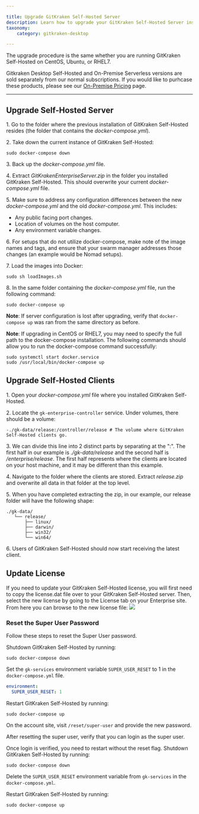 ```yaml
---

title: Upgrade GitKraken Self-Hosted Server
description: Learn how to upgrade your GitKraken Self-Hosted Server instance
taxonomy:
    category: gitkraken-desktop

---
```



The upgrade procedure is the same whether you are running GitKraken Self-Hosted on CentOS, Ubuntu, or RHEL7.

<div class='callout callout--warning'>
    <p>Gitkraken Desktop Self-Hosted and On-Premise Serverless versions are sold separately from our normal subscriptions. If you would like to purhcase these products, please see our <a href='https://www.gitkraken.com/git-client/on-premise-pricing?_gl=1*vtr4xk*_up*MQ..*_gs*MQ..&gclid=Cj0KCQjwqIm_BhDnARIsAKBYcmv98H0EKgytPnuCPuTqdL2vy4GQaCsizBMO9m8mz2n1hMMXO3AAw7YaAiyKEALw_wcB?source=help_center&product=gitkraken'>On-Premise Pricing</a> page.</p>
</div>

***

<a id="upgrade-enterprise-server"></a>

## Upgrade Self-Hosted Server

<span>1.</span> Go to the folder where the previous installation of GitKraken Self-Hosted resides
(the folder that contains the _docker-compose.yml_).

<span>2.</span> Take down the current instance of GitKraken Self-Hosted:
```
sudo docker-compose down
```

<span>3.</span> Back up the _docker-compose.yml_ file.

<span>4.</span> Extract _GitKrakenEnterpriseServer.zip_ in the folder you installed GitKraken Self-Hosted.
This should overwrite your current _docker-compose.yml_ file.

<span>5.</span> Make sure to address any configuration differences between the new _docker-compose.yml_ and the
old _docker-compose.yml_. This includes:

  * Any public facing port changes.
  * Location of volumes on the host computer.
  * Any environment variable changes.

<span>6.</span> For setups that do not utilize docker-compose, make note of the image names and tags,
and ensure that your swarm manager addresses those changes (an example would be Nomad
setups).

<span>7.</span> Load the images into Docker:
```
sudo sh loadImages.sh
```

<span>8.</span> In the same folder containing the _docker-compose.yml_ file, run the following command:
```
sudo docker-compose up
```

**Note**: If server configuration is lost after upgrading, verify that `docker-compose up` was ran from the same directory as before.

**Note**: If upgrading in CentOS or RHEL7, you may need to specify the full path to the docker-compose installation.  The following commands should allow you to run the docker-compose command successfully:

```
sudo systemctl start docker.service
sudo /usr/local/bin/docker-compose up
```

<a id="upgrade-enterprise-clients"></a>

## Upgrade Self-Hosted Clients
<span>1.</span> Open your _docker-compose.yml_ file where you installed GitKraken Self-Hosted.

<span>2.</span> Locate the `gk-enterprise-controller` service. Under volumes, there should be a volume:
```
-./gk-data/release:/controller/release # The volume where GitKraken Self-Hosted clients go.
```

<span>3.</span> We can divide this line into 2 distinct parts by separating at the ":".
The first half in our example is _./gk-data/release_ and the second half is _/enterprise/release_.
The first half represents where the clients are located on your host machine, and it may be different
than this example.

<span>4.</span> Navigate to the folder where the clients are stored. Extract _release.zip_ and overwrite all data in that
folder at the top level.

<span>5.</span> When you have completed extracting the zip, in our example, our release folder will have the following shape:
```
./gk-data/
   └── release/
       ├── linux/
       ├── darwin/
       ├── win32/
       └── win64/
```

<span>6.</span> Users of GitKraken Self-Hosted should now start receiving the latest client.

<a id="update-license"></a>

## Update License

If you need to update your GitKraken Self-Hosted license, you will first need to copy the license.dat file over to your GitKraken Self-Hosted server.  Then, select the new license by going to the License tab on your Enterprise site.  From here you can browse to the new license file:
<img src='/wp-content/uploads/license-settings.png' srcset='/wp-content/uploads/license-settings@2x.png 2x' class="help-center-img img-bordered">

<a id="reset-the-super-user-password"></a>

### Reset the Super User Password

Follow these steps to reset the Super User password.

Shutdown GitKraken Self-Hosted by running:
```
sudo docker-compose down
```

Set the `gk-services` environment variable `SUPER_USER_RESET` to 1 in the `docker-compose.yml` file.
```yaml
environment:
  SUPER_USER_RESET: 1
```

Restart GitKraken Self-Hosted by running:
```
sudo docker-compose up
```

On the account site, visit `/reset/super-user` and provide the new password.

After resetting the super user, verify that you can login as the super user.  

Once login is verified, you need to restart without the reset flag.  Shutdown GitKraken Self-Hosted by running:
```
sudo docker-compose down
```

Delete the `SUPER_USER_RESET` environment variable from `gk-services` in the `docker-compose.yml`.

Restart GitKraken Self-Hosted by running:
```
sudo docker-compose up
```
